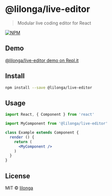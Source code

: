 # @lilonga/live-editor

> Modular live coding editor for React

[![NPM](https://img.shields.io/npm/v/@lilonga/live-editor.svg)](https://www.npmjs.com/package/@lilonga/live-editor) 

## Demo

[@lilonga/live-editor demo on Repl.it](https://repl.it/@lilonga/live-editor)

## Install

```bash
npm install --save @lilonga/live-editor
```

## Usage

```jsx
import React, { Component } from 'react'

import MyComponent from '@lilonga/live-editor'

class Example extends Component {
  render () {
    return (
      <MyComponent />
    )
  }
}
```

## License

MIT © [lilonga](https://github.com/lilonga)
